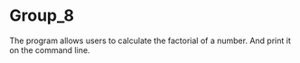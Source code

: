 # Group_8
  The program allows users to calculate the factorial of a number. And print it on the command line. 